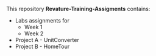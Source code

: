 This repository **Revature-Training-Assigments** contains:
  
 * Labs assignments for 
     * Week 1
     * Week 2
  * Project A - UnitConverter
  * Project B - HomeTour
 
